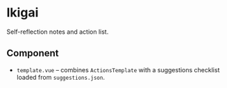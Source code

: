 # Ikigai

Self-reflection notes and action list.

## Component
- `template.vue` – combines `ActionsTemplate` with a suggestions checklist loaded from `suggestions.json`.
